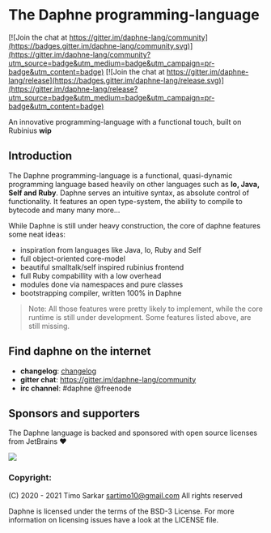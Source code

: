 <!-- some badges up here -->

# The Daphne programming-language

[![Join the chat at https://gitter.im/daphne-lang/community](https://badges.gitter.im/daphne-lang/community.svg)](https://gitter.im/daphne-lang/community?utm_source=badge&utm_medium=badge&utm_campaign=pr-badge&utm_content=badge) [![Join the chat at https://gitter.im/daphne-lang/release](https://badges.gitter.im/daphne-lang/release.svg)](https://gitter.im/daphne-lang/release?utm_source=badge&utm_medium=badge&utm_campaign=pr-badge&utm_content=badge)

An innovative programming-language with a functional touch, built on Rubinius **wip**

## Introduction 

The Daphne programming-language is a functional, quasi-dynamic programming language based heavily on other languages such as **Io, Java, Self and Ruby**. Daphne serves an intuitive syntax, as absolute control of functionality. It features an open type-system, the ability to compile to bytecode and many many more...
 
While Daphne is still under heavy construction, the core of daphne features some neat ideas:

- inspiration from languages like Java, Io, Ruby and Self
- full object-oriented core-model
- beautiful smalltalk/self inspired rubinius frontend
- full Ruby compabillity with a low overhead
- modules done via namespaces and pure classes
- bootstrapping compiler, written 100% in Daphne

> Note: All those features were pretty likely to implement, while the core runtime is still under development. Some features listed above, are still missing.

## Find daphne on the internet

- **changelog**: <a href="https://github.com/timo-cmd2/daphne/master/changelog">changelog</a>
- **gitter chat**: https://gitter.im/daphne-lang/community
- **irc channel**: #daphne @freenode

## Sponsors and supporters

The Daphne language is backed and sponsored with open source licenses from JetBrains ❤️

<img src="https://resources.jetbrains.com/storage/products/jetbrains/img/meta/preview.png" align="center"></img>

### Copyright:

(C) 2020 - 2021 Timo Sarkar <sartimo10@gmail.com> All rights reserved

Daphne is licensed under the terms of the BSD-3 License. For more information on licensing issues have a look at the LICENSE file.
